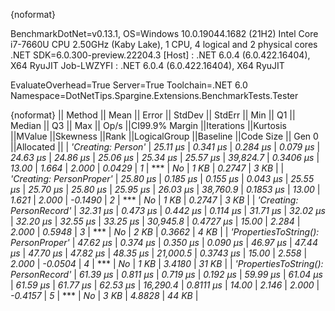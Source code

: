 {noformat}

BenchmarkDotNet=v0.13.1, OS=Windows 10.0.19044.1682 (21H2)
Intel Core i7-7660U CPU 2.50GHz (Kaby Lake), 1 CPU, 4 logical and 2 physical cores
.NET SDK=6.0.300-preview.22204.3
  [Host]     : .NET 6.0.4 (6.0.422.16404), X64 RyuJIT
  Job-LWZYFI : .NET 6.0.4 (6.0.422.16404), X64 RyuJIT

EvaluateOverhead=True  Server=True  Toolchain=.NET 6.0  
Namespace=DotNetTips.Spargine.Extensions.BenchmarkTests.Tester  

{noformat}
||                              Method ||    Mean ||   Error ||  StdDev ||  StdErr ||     Min ||      Q1 ||  Median ||      Q3 ||     Max ||    Op/s ||CI99.9% Margin ||Iterations ||Kurtosis ||MValue ||Skewness ||Rank ||LogicalGroup ||Baseline ||Code Size || Gen 0 ||Allocated ||
|                   *'Creating: Person'* | *25.11 μs* | *0.341 μs* | *0.284 μs* | *0.079 μs* | *24.63 μs* | *24.86 μs* | *25.06 μs* | *25.34 μs* | *25.57 μs* | *39,824.7* |      *0.3406 μs* |      *13.00* |    *1.664* |  *2.000* |   *0.0429* |    *1* |            *** |       *No* |      *1 KB* | *0.2747* |      *3 KB* |
|             *'Creating: PersonProper'* | *25.80 μs* | *0.185 μs* | *0.155 μs* | *0.043 μs* | *25.55 μs* | *25.70 μs* | *25.80 μs* | *25.95 μs* | *26.03 μs* | *38,760.9* |      *0.1853 μs* |      *13.00* |    *1.621* |  *2.000* |  *-0.1490* |    *2* |            *** |       *No* |      *1 KB* | *0.2747* |      *3 KB* |
|             *'Creating: PersonRecord'* | *32.31 μs* | *0.473 μs* | *0.442 μs* | *0.114 μs* | *31.71 μs* | *32.02 μs* | *32.20 μs* | *32.55 μs* | *33.25 μs* | *30,945.8* |      *0.4727 μs* |      *15.00* |    *2.284* |  *2.000* |   *0.5948* |    *3* |            *** |       *No* |      *2 KB* | *0.3662* |      *4 KB* |
| *'PropertiesToString(): PersonProper'* | *47.62 μs* | *0.374 μs* | *0.350 μs* | *0.090 μs* | *46.97 μs* | *47.44 μs* | *47.70 μs* | *47.82 μs* | *48.35 μs* | *21,000.5* |      *0.3743 μs* |      *15.00* |    *2.558* |  *2.000* |  *-0.0504* |    *4* |            *** |       *No* |      *1 KB* | *3.4180* |     *31 KB* |
| *'PropertiesToString(): PersonRecord'* | *61.39 μs* | *0.811 μs* | *0.719 μs* | *0.192 μs* | *59.99 μs* | *61.04 μs* | *61.59 μs* | *61.77 μs* | *62.53 μs* | *16,290.4* |      *0.8111 μs* |      *14.00* |    *2.146* |  *2.000* |  *-0.4157* |    *5* |            *** |       *No* |      *3 KB* | *4.8828* |     *44 KB* |
